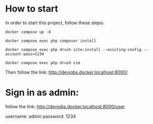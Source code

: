 # How to start

In order to start this project, follow these steps:

```
docker compose up -d
```

```
docker compose exec php composer install
```

```
docker compose exec php drush site:install --existing-config --account-pass=1234
```

```
docker compose exec php drush cim
```

Then follow the link: http://devjobs.docker.localhost:8000/

# Sign in as admin:

follow the link: http://devjobs.docker.localhost:8000/user

username: admin
password: 1234
